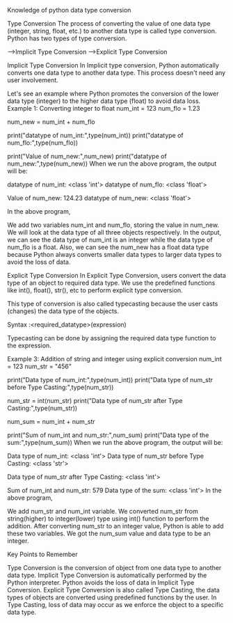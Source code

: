 Knowledge of python data type conversion

Type Conversion
The process of converting the value of one data type (integer, string, float, etc.) to another data type is called type conversion. Python has two types of type conversion.

-->Implicit Type Conversion
-->Explicit Type Conversion

Implicit Type Conversion
In Implicit type conversion, Python automatically converts one data type to another data type. This process doesn't need any user involvement.

Let's see an example where Python promotes the conversion of the lower data type (integer) to the higher data type (float) to avoid data loss.
Example 1: Converting integer to float
num_int = 123
num_flo = 1.23

num_new = num_int + num_flo

print("datatype of num_int:",type(num_int))
print("datatype of num_flo:",type(num_flo))

print("Value of num_new:",num_new)
print("datatype of num_new:",type(num_new))
When we run the above program, the output will be:

datatype of num_int: <class 'int'>
datatype of num_flo: <class 'float'>

Value of num_new: 124.23
datatype of num_new: <class 'float'>

In the above program,

We add two variables num_int and num_flo, storing the value in num_new.
We will look at the data type of all three objects respectively.
In the output, we can see the data type of num_int is an integer while the data type of num_flo is a float.
Also, we can see the num_new has a float data type because Python always converts smaller data types to larger data types to avoid the loss of data.

Explicit Type Conversion
In Explicit Type Conversion, users convert the data type of an object to required data type. We use the predefined functions like int(), float(), str(), etc to perform explicit type conversion.

This type of conversion is also called typecasting because the user casts (changes) the data type of the objects.

Syntax :<required_datatype>(expression)

Typecasting can be done by assigning the required data type function to the expression.

Example 3: Addition of string and integer using explicit conversion
num_int = 123
num_str = "456"

print("Data type of num_int:",type(num_int))
print("Data type of num_str before Type Casting:",type(num_str))

num_str = int(num_str)
print("Data type of num_str after Type Casting:",type(num_str))

num_sum = num_int + num_str

print("Sum of num_int and num_str:",num_sum)
print("Data type of the sum:",type(num_sum))
When we run the above program, the output will be:

Data type of num_int: <class 'int'>
Data type of num_str before Type Casting: <class 'str'>

Data type of num_str after Type Casting: <class 'int'>

Sum of num_int and num_str: 579
Data type of the sum: <class 'int'>
In the above program,

We add num_str and num_int variable.
We converted num_str from string(higher) to integer(lower) type using int() function to perform the addition.
After converting num_str to an integer value, Python is able to add these two variables.
We got the num_sum value and data type to be an integer.

Key Points to Remember

Type Conversion is the conversion of object from one data type to another data type.
Implicit Type Conversion is automatically performed by the Python interpreter.
Python avoids the loss of data in Implicit Type Conversion.
Explicit Type Conversion is also called Type Casting, the data types of objects are converted using predefined functions by the user.
In Type Casting, loss of data may occur as we enforce the object to a specific data type.
